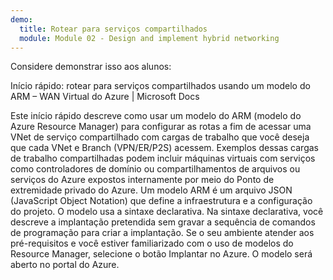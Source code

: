 ```yaml
---
demo:
  title: Rotear para serviços compartilhados
  module: Module 02 - Design and implement hybrid networking
---
```

Considere demonstrar isso aos alunos: 

Início rápido: rotear para serviços compartilhados usando um modelo do ARM – WAN Virtual do Azure | Microsoft Docs

Este início rápido descreve como usar um modelo do ARM (modelo do Azure Resource Manager) para configurar as rotas a fim de acessar uma VNet de serviço compartilhado com cargas de trabalho que você deseja que cada VNet e Branch (VPN/ER/P2S) acessem. Exemplos dessas cargas de trabalho compartilhadas podem incluir máquinas virtuais com serviços como controladores de domínio ou compartilhamentos de arquivos ou serviços do Azure expostos internamente por meio do Ponto de extremidade privado do Azure.
Um modelo ARM é um arquivo JSON (JavaScript Object Notation) que define a infraestrutura e a configuração do projeto. O modelo usa a sintaxe declarativa. Na sintaxe declarativa, você descreve a implantação pretendida sem gravar a sequência de comandos de programação para criar a implantação.
Se o seu ambiente atender aos pré-requisitos e você estiver familiarizado com o uso de modelos do Resource Manager, selecione o botão Implantar no Azure. O modelo será aberto no portal do Azure.

